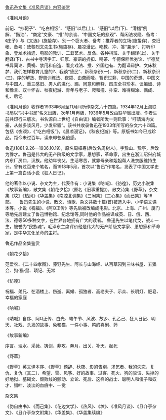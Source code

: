 [鲁迅杂文集《准风月谈》内容鉴赏](https://www.vrrw.net/wx/10127.html)

《准风月谈》

前记、“抄靶子”、“吃白相饭”、“感旧”以后(上)、“感旧”以后(下)、“滑稽”例解、"揩油"、“商定”文豪、“推”的余谈、“中国文坛的悲观”、帮闲法发隐、备考：《庄子》与《文选》(施蛰存)、别一个窃火者、备考：推荐者的立场(施蛰存)、查旧帐、备考：致黎烈文先生书(施蛰存)、晨凉漫记、吃教、冲、答“兼示”、打听印象、登龙术拾遗、电影的教训、二丑艺术、反刍、各种捐班、关于翻译(上)、关于翻译(下)、古书中寻活字汇、归厚、豪语的折扣、喝茶、华德保粹优劣论、华德焚书异同论、黄祸、禁用和自造、看变戏法、推、外国也有、为翻译辩护、文床秋梦、我们怎样教育儿童的?、我谈“堕民”、新秋杂识(一)、新秋杂识(二)、新秋杂识(三)、序的解放、野兽训练法、夜颂、由聋而哑、智识过剩、中国的奇想、中国文与中国人、重三感旧、男人的进化、踢、同意和解释、四库全书珍本、谈蝙蝠、诗和豫言、双十怀古、秋夜纪游、青年与老子、爬和撞、扑空、难得糊涂、偶成、礼、后记

《准风月谈》收作者1933年6月至11月间所作杂文六十四篇。1934年12月上海联书局以“兴中书局”名义出版，次年1月再版，1936年5月改由联华局出版。作者生前共印行三版次。书名源自上世纪《自由谈》编者所发一则启事：“吁请海内文豪，从兹多谈风月，少发牢骚”。该书共收录鲁迅在1933年所写的杂文六十四篇。包括《夜颂》，《“吃白相饭”》，《晨凉漫记》，《秋夜纪游》等。原版书如今已成珍品。距今未过百年，读来却苍桑倍感。



鲁迅(1881.9.26—1936.10.19)，原名周樟寿(后改名周树人)，字豫山、豫亭，后改为豫才。鲁迅是伟大的无产阶级的文学家，思想家，革命家，出生在浙江绍兴府城内东厂房口，汉族。他幼年丧父，生活寒苦，就靠母亲和姐姐帮人洗衣服维持生计。曾有过百来个笔名，而1918年5月，首次以“鲁迅”作笔名，发表了中国文学史上第一篇白话小说《狂人日记》。

他的著作以小说、杂文为主，代表作有：小说集《呐喊》、《彷徨》，历史小说集《故事新编》，散文集《朝花夕拾》(原名《旧事重提》)，散文诗集《野草》，杂文集《坟》《热风》《华盖集》《南腔北调集》《三闲集》《二心集》《而已集》等16部。 　鲁迅先生的小说、散文、诗歌、杂文共数十篇(首)被选入中、小学语文课本等，小说《祝福》、《阿Q正传》等先后被改编成电影。北京、上海、广州、厦门等地先后建立了鲁迅博物馆、纪念馆等,同时他的作品被译成英、日、俄、西、法、德等50多种文字，在世界各地拥有广大的读者。 鲁迅先生以笔代戈，战斗一生，被誉为“民族魂”。毛泽东主席评价他是伟大的无产阶级文学家、思想家和革命家，是中华文化革命的主将。

鲁迅作品全集鉴赏

《朝花夕拾》

范爱农、《二十四孝图》、藤野先生、阿长与山海经、从百草园到三味书屋、五猖会、狗·猫·鼠、琐记、无常

《仿徨》

祝福、弟兄、在酒楼上、伤逝、离婚、孤独者、高老夫子、示众、长明灯、肥皂、幸福的家庭

《呐喊》

《呐喊》自序、阿Q正传、白光、端午节、风波、故乡、孔乙己、狂人日记、明天、社戏、头发的故事、兔和猫、一件小事、鸭的喜剧、药

《故事新编》

序言、理水、采薇、铸剑、非攻、奔月、出关、补天、起死

《野草》

《野草》英文译本序、《野草》题辞、秋夜、影的告别、求乞者、我的失恋、复仇、复仇〔其二〕、希望、雪、风筝、好的故事、过客、死火、狗的驳诘、失掉的好地狱、墓碣文、颓败线的颤动、立论、死后、这样的战士、聪明人和傻子和奴才、腊叶、淡淡的血痕中、一觉

杂文集

《伪自由书》、《而己集》、《花边文学》、《热风》、《坟》、《准风月谈》、《且介亭杂文》、《且介亭杂文附集》、《华盖集》、《华盖集续编》

